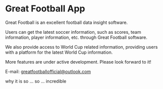 # Great Football App

Great Football is an excellent football data insight software.  

Users can get the latest soccer information, such as scores, team information, player information, etc. through Great Football software.  

We also provide access to World Cup related information, providing users with a platform for the latest World Cup information.  

More features are under active development. Please look forward to it!  

E-mail: greatfootballofficial@outlook.com

why it is so ... so ... incredible 
